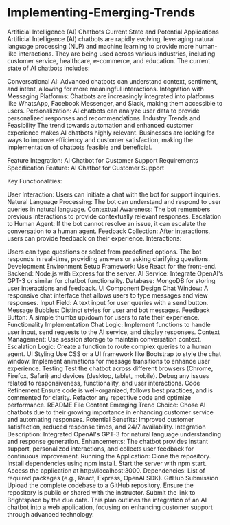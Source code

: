 # Implementing-Emerging-Trends
Artificial Intelligence (AI) Chatbots
Current State and Potential Applications
Artificial Intelligence (AI) chatbots are rapidly evolving, leveraging natural language processing (NLP) and machine learning to provide more human-like interactions. They are being used across various industries, including customer service, healthcare, e-commerce, and education. The current state of AI chatbots includes:

Conversational AI: Advanced chatbots can understand context, sentiment, and intent, allowing for more meaningful interactions.
Integration with Messaging Platforms: Chatbots are increasingly integrated into platforms like WhatsApp, Facebook Messenger, and Slack, making them accessible to users.
Personalization: AI chatbots can analyze user data to provide personalized responses and recommendations.
Industry Trends and Feasibility
The trend towards automation and enhanced customer experience makes AI chatbots highly relevant. Businesses are looking for ways to improve efficiency and customer satisfaction, making the implementation of chatbots feasible and beneficial.

Feature Integration: AI Chatbot for Customer Support
Requirements Specification
Feature: AI Chatbot for Customer Support

Key Functionalities:

User Interaction: Users can initiate a chat with the bot for support inquiries.
Natural Language Processing: The bot can understand and respond to user queries in natural language.
Contextual Awareness: The bot remembers previous interactions to provide contextually relevant responses.
Escalation to Human Agent: If the bot cannot resolve an issue, it can escalate the conversation to a human agent.
Feedback Collection: After interactions, users can provide feedback on their experience.
Interactions:

Users can type questions or select from predefined options.
The bot responds in real-time, providing answers or asking clarifying questions.
Development Environment Setup
Framework: Use React for the front-end.
Backend: Node.js with Express for the server.
AI Service: Integrate OpenAI's GPT-3 or similar for chatbot functionality.
Database: MongoDB for storing user interactions and feedback.
UI Component Design
Chat Window: A responsive chat interface that allows users to type messages and view responses.
Input Field: A text input for user queries with a send button.
Message Bubbles: Distinct styles for user and bot messages.
Feedback Button: A simple thumbs up/down for users to rate their experience.
Functionality Implementation
Chat Logic: Implement functions to handle user input, send requests to the AI service, and display responses.
Context Management: Use session storage to maintain conversation context.
Escalation Logic: Create a function to route complex queries to a human agent.
UI Styling
Use CSS or a UI framework like Bootstrap to style the chat window.
Implement animations for message transitions to enhance user experience.
Testing
Test the chatbot across different browsers (Chrome, Firefox, Safari) and devices (desktop, tablet, mobile).
Debug any issues related to responsiveness, functionality, and user interactions.
Code Refinement
Ensure code is well-organized, follows best practices, and is commented for clarity.
Refactor any repetitive code and optimize performance.
README File Content
Emerging Trend Choice: Chose AI chatbots due to their growing importance in enhancing customer service and automating responses.
Potential Benefits: Improved customer satisfaction, reduced response times, and 24/7 availability.
Integration Description: Integrated OpenAI's GPT-3 for natural language understanding and response generation.
Enhancements: The chatbot provides instant support, personalized interactions, and collects user feedback for continuous improvement.
Running the Application:
Clone the repository.
Install dependencies using npm install.
Start the server with npm start.
Access the application at http://localhost:3000.
Dependencies: List of required packages (e.g., React, Express, OpenAI SDK).
GitHub Submission
Upload the complete codebase to a GitHub repository.
Ensure the repository is public or shared with the instructor.
Submit the link to Brightspace by the due date.
This plan outlines the integration of an AI chatbot into a web application, focusing on enhancing customer support through advanced technology.
